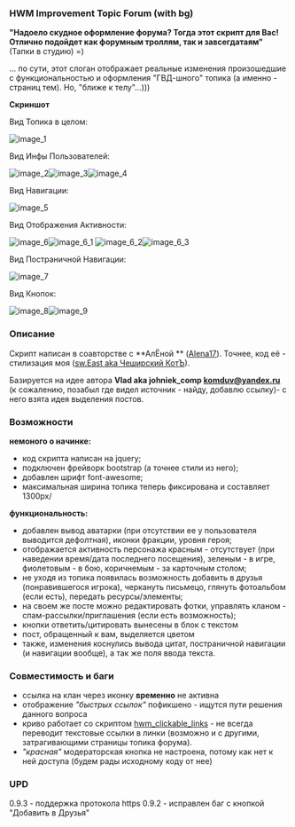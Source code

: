 ### HWM Improvement Topic Forum (with bg)

**"Надоело скудное оформление форума? Тогда этот скрипт для Вас! Отлично подойдет как форумным троллям, так и завсегдатаям"** (Тапки в студию)
=)

... по сути, этот слоган отображает реальные изменения произошедшие с функциональностью и оформления "ГВД-шного" топика (а именно - страниц тем). Но, "ближе к телу"...)))

**Скриншот**

Вид Топика в целом:


![image_1](https://i.imgur.com/2CKUa6Q.png "Топик Форума")
 

Вид Инфы Пользователей:

![image_2](https://i.imgur.com/RpQA5HQ.jpg "Вывод «Своей» Инфы")![image_3](https://i.imgur.com/eeu2T6e.jpg "Вывод «Чужой» Инфы (того кто в друзьях)")![image_4](https://i.imgur.com/JTeY5M9.jpg "Вывод «Чужой» Инфы")

Вид Навигации:

![image_5](https://i.imgur.com/6qmUPR7.jpg "Навигация breadcrumbs")

Вид Отображения Активности:

![image_6](https://i.imgur.com/CC7lizM.jpg "Отсутствует")![image_6_1](https://i.imgur.com/6PdHfxj.png "В бою")
![image_6_2](https://i.imgur.com/dPWoNo6.png "В игре")![image_6_3](https://i.imgur.com/CGTgI75.png "За карточным столом")

Вид Постраничной Навигации:

![image_7](https://i.imgur.com/X8SIq9q.jpg "Постраничная Навигация")

Вид Кнопок:

![image_8](https://i.imgur.com/CvzV1FY.jpg "Кнопки Ответить/Цитировать")![image_9](https://i.imgur.com/OujqmKI.jpg "Кнопки Ответить/Цитировать (при нажатии/наведении)")
 

### Описание

Скрипт написан в соавторстве с **АлЁной ** ([Alena17](http://www.heroeswm.ru/pl_info.php?id=2966879)). 
Точнее, код её - стилизация моя ([sw.East aka Чеширский КотЪ](http://www.heroeswm.ru/pl_info.php?id=3541252)).

Базируется на идее автора **Vlad aka johniek_comp <komduv@yandex.ru>** (к сожалению, позабыл где видел источник - найду, добавлю ссылку)- с него взята идея выделения постов.

   
### Возможности

**немоного о начинке:**

- код скрипта написан на jquery;
- подключен фрейворк bootstrap (а точнее стили из него);
- добавлен шрифт font-awesome;
- максимальная ширина топика теперь фиксирована и составляет 1300px/

**функциональность:**

- добавлен вывод 
      аватарки (при отсутствии ее у пользователя выводится дефолтная), 
      иконки фракции, 
      уровня героя;
- отображается активность персонажа
      красным - отсутствует (при наведении время/дата последнего посещения),
      зеленым - в игре,
      фиолетовым - в бою,
      коричнемым - за карточным столом;
- не уходя из топика появилась возможность
      добавить в друзья (понравившегося игрока),
      черкануть письмецо,
      глянуть фотоальбом (если есть),
      передать ресурсы/элементы; 
- на своем же посте можно
      редактировать фотки,
      управлять кланом - спам-рассылки/приглашения (если есть возможность);
- кнопки ответить/цитировать вынесены в блок с текстом
- пост, обращенный к вам, выделяется цветом
- также, изменения коснулись вывода цитат, постраничной навигации (и навигации вообще), а так же поля ввода текста.
 
### Совместимость и баги

- ссылка на клан через иконку **временно** не активна
- отображение _"быстрых ссылок"_ пофикшено - ищутся пути решения данного вопроса
- криво работает со скриптом [hwm_clickable_links](https://greasyfork.org/ru/scripts/8508-hwm-clickable-links) - не всегда переводит текстовые ссылки в линки (возможно и с другими, затрагивающими страницы топика форума).
- _"красная"_ модераторская кнопка не настроена, потому как нет к ней доступа (будем рады исходному коду от нее)

### UPD 
0.9.3 - поддержка протокола https
0.9.2 - исправлен баг с кнопкой "Добавить в Друзья"
